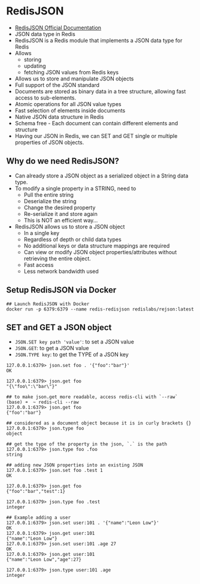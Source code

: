 # RedisJSON

- [RedisJSON Official Documentation](https://redis.io/docs/latest/develop/data-types/json/)
- JSON data type in Redis
- RedisJSON is a Redis module that implements a JSON data type for Redis
- Allows
  - storing
  - updating
  - fetching JSON values from Redis keys
- Allows us to store and manipulate JSON objects
- Full support of the JSON standard
- Documents are stored as binary data in a tree structure, allowing fast access to sub-elements.
- Atomic operations for all JSON value types
- Fast selection of elements inside documents
- Native JSON data structure in Redis
- Schema free - Each document can contain different elements and structure
- Having our JSON in Redis, we can SET and GET single or multiple properties of JSON objects.

## Why do we need RedisJSON?

- Can already store a JSON object as a serialized object in a String data type.
- To modify a single property in a STRING, need to
  - Pull the entire string
  - Deserialize the string
  - Change the desired property
  - Re-serialize it and store again
  - This is NOT an efficient way...
- RedisJSON allows us to store a JSON object
  - In a single key
  - Regardless of depth or child data types
  - No additional keys or data structure mappings are required
  - Can view or modify JSON object properties/attributes without retrieving the entire object.
  - Fast access
  - Less network bandwidth used

## Setup RedisJSON via Docker

```
## Launch RedisJSON with Docker
docker run -p 6379:6379 --name redis-redisjson redislabs/rejson:latest
```

## SET and GET a JSON object

- `JSON.SET key path 'value'`: to set a JSON value
- `JSON.GET`: to get a JSON value
- `JSON.TYPE key`: to get the TYPE of a JSON key

```
127.0.0.1:6379> json.set foo . '{"foo":"bar"}'
OK

127.0.0.1:6379> json.get foo
"{\"foo\":\"bar\"}"

## to make json.get more readable, access redis-cli with `--raw`
(base) ➜  ~ redis-cli --raw
127.0.0.1:6379> json.get foo
{"foo":"bar"}

## considered as a document object because it is in curly brackets {}
127.0.0.1:6379> json.type foo
object

## get the type of the property in the json, `.` is the path
127.0.0.1:6379> json.type foo .foo
string

## adding new JSON properties into an existing JSON
127.0.0.1:6379> json.set foo .test 1
OK

127.0.0.1:6379> json.get foo
{"foo":"bar","test":1}

127.0.0.1:6379> json.type foo .test
integer
```

```
## Example adding a user
127.0.0.1:6379> json.set user:101 . '{"name":"Leon Low"}'
OK
127.0.0.1:6379> json.get user:101
{"name":"Leon Low"}
127.0.0.1:6379> json.set user:101 .age 27
OK
127.0.0.1:6379> json.get user:101
{"name":"Leon Low","age":27}

127.0.0.1:6379> json.type user:101 .age
integer
```